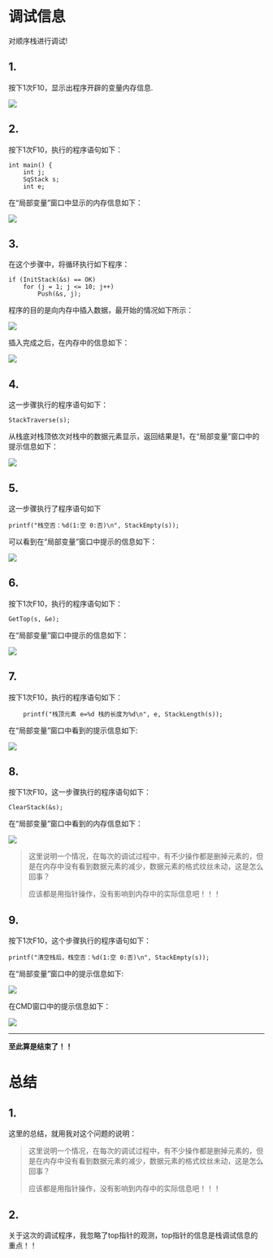 # 调试信息 #
对顺序栈进行调试!
## 1. ##
按下1次F10，显示出程序开辟的变量内存信息.

![](img/img1.png)

## 2. ##
按下1次F10，执行的程序语句如下：

    int main() {
    	int j;
    	SqStack s;
    	int e;

在“局部变量”窗口中显示的内存信息如下：

![](img/img2.png)

## 3. ##
在这个步骤中，将循环执行如下程序：

	if (InitStack(&s) == OK)
		for (j = 1; j <= 10; j++)
			Push(&s, j);

程序的目的是向内存中插入数据，最开始的情况如下所示：

![](img/img3.png)

插入完成之后，在内存中的信息如下：

![](img/img4.png)

## 4. ##
这一步骤执行的程序语句如下：

	StackTraverse(s);

从栈底对栈顶依次对栈中的数据元素显示，返回结果是1，在“局部变量”窗口中的提示信息如下：

![](img/img5.png)

## 5. ##
这一步骤执行了程序语句如下

	printf("栈空否：%d(1:空 0:否)\n", StackEmpty(s));

可以看到在“局部变量”窗口中提示的信息如下：

![](img/img6.png)

## 6. ##
按下1次F10，执行的程序语句如下：

	GetTop(s, &e);

在“局部变量”窗口中提示的信息如下：

![](img/img7.png)

## 7. ##

按下1次F10，执行的程序语句如下：

```
	printf("栈顶元素 e=%d 栈的长度为%d\n", e, StackLength(s));
```

在“局部变量”窗口中看到的提示信息如下:

![](img/img8.png)

## 8.

按下1次F10，这一步骤执行的程序语句如下：

```
ClearStack(&s);
```

在“局部变量”窗口中看到的内存信息如下：

![](img/img9.png)

> 这里说明一个情况，在每次的调试过程中，有不少操作都是删掉元素的，但是在内存中没有看到数据元素的减少，数据元素的格式纹丝未动，这是怎么回事？
>
> 应该都是用指针操作，没有影响到内存中的实际信息吧！！！

## 9.

按下1次F10，这个步骤执行的程序语句如下：

```
printf("清空栈后，栈空否：%d(1:空 0:否)\n", StackEmpty(s));
```

在“局部变量”窗口中的提示信息如下:

![](img/img10.png)

在CMD窗口中的提示信息如下：

![](img/img11.png)

------



**至此算是结束了！！**

# 总结 #

## 1.

这里的总结，就用我对这个问题的说明：

> 这里说明一个情况，在每次的调试过程中，有不少操作都是删掉元素的，但是在内存中没有看到数据元素的减少，数据元素的格式纹丝未动，这是怎么回事？
>
> 应该都是用指针操作，没有影响到内存中的实际信息吧！！！

## 2.
关于这次的调试程序，我忽略了top指针的观测，top指针的信息是栈调试信息的重点！！
